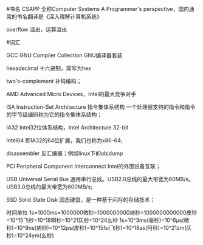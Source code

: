#书名
CSAPP
全称Computer Systems A Programmer's perspective，国内通常的书名翻译是《深入理解计算机系统》

overflow
溢出，运算溢出


#词汇

GCC
GNU Compiler Collection GNU编译器套装

hexadecimal
十六进制，简写为hex

two's-complement
补码编码；

AMD
Advanced Micro Devices，Intel的最大竞争对手

ISA
Instruction-Set Architecture 指令集体系结构
一个处理器支持的指令和指令的字节级编码称为它的指令集体系结构；

IA32
Intel32位体系结构，Intel Architecture 32-bit

Intel64
即IA32的64位扩展，我们也称为x86-64;

disassembler
反汇编器；例如linux下的objdump

PCI
Peripheral Component Interconnect
Intel的外围设备互联；

USB
Universal Serial Bus
通用串行总线。USB2.0总线的最大带宽为60MB/s。USB3.0总线的最大带宽为600MB/s;

SSD
Solid State Disk
固态硬盘，是一种基于闪存的存储技术；




时间单位
1s=1000ms=1000000微秒=1000000000纳秒=1000000000000皮秒=10^15飞秒=10^18啊秒=10^21仄秒=10^24幺秒
1s=10^3ms(毫秒)=10^6μs(微秒)=10^9ns(纳秒)=10^12ps(皮秒)=10^15fs(飞秒)=10^18as(阿秒)=10^21zm(仄秒)=10^24ym(幺秒) 



